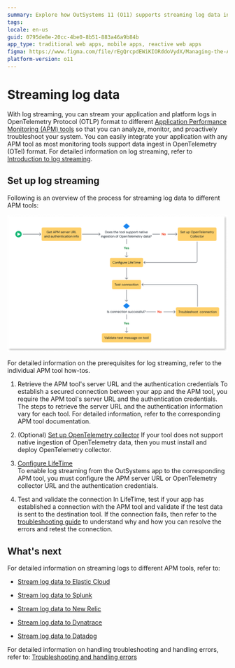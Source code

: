 ```yaml
---
summary: Explore how OutSystems 11 (O11) supports streaming log data in OTLP format to various APM tools for enhanced monitoring and troubleshooting.
tags: 
locale: en-us
guid: 0795de8e-20cc-4be0-8b51-883a46a9b84b
app_type: traditional web apps, mobile apps, reactive web apps
figma: https://www.figma.com/file/rEgQrcpdEWiKIORddoVydX/Managing-the-Applications-Lifecycle?type=design&node-id=3139%3A1159&mode=design&t=IIMVc2WTi7UxHv00-1
platform-version: o11
---
```


# Streaming log data

With log streaming, you can stream your application and platform logs in OpenTelemetry Protocol (OTLP) format to different [Application Performance Monitoring (APM) tools](intro.md#supported-application-performance-monitoring-tools) so that you can analyze, monitor, and proactively troubleshoot your system. You can easily integrate your application with any APM tool as most monitoring tools support data ingest in OpenTelemetry (OTel) format. For detailed information on log streaming, refer to [Introduction to log streaming](intro.md).

## Set up log streaming

Following is an overview of the process for streaming log data to different APM tools:

![Diagram illustrating the process flow for streaming log data to APM tools](images/log-streaming-process-flow-diag.png "Log Streaming Process Flow Diagram")

<div class="info" markdown="1">

For detailed information on the prerequisites for log streaming, refer to the individual APM tool how-tos.

</div>

1. Retrieve the APM tool's server URL and the authentication credentials
To establish a secured connection between your app and the APM tool, you require the APM tool's server URL and the authentication credentials. The steps to retrieve the server URL and the authentication information vary for each tool. For detailed information, refer to the corresponding APM tool documentation.

2. (Optional) [Set up OpenTelemetry collector](configure-collector.md)
If your tool does not support native ingestion of OpenTelemetry data, then you must install and deploy OpenTelemetry collector.

3. [Configure LifeTime](lifetime-streaming.md)  
To enable log streaming from the OutSystems app to the corresponding APM tool, you must configure the APM server URL or OpenTelemetry collector URL and the authentication credentials.  

4. Test and validate the connection
In LifeTime, test if your app has established a connection with the APM tool and validate if the test data is sent to the destination tool.  If the connection fails, then refer to the [troubleshooting guide](https://success.outsystems.com/support/errors/log_streaming_errors/) to understand why and how you can resolve the errors and retest the connection.

## What's next

For detailed information on streaming logs to different APM tools, refer to:

* [Stream log data to Elastic Cloud](elastic.md)

* [Stream log data to Splunk](splunk.md)

* [Stream log data to New Relic](new-relic.md)

* [Stream log data to Dynatrace](dynatrace.md)

* [Stream log data to Datadog](datadog.md)

For detailed information on handling troubleshooting and handling errors, refer to:
[Troubleshooting and handling errors](https://success.outsystems.com/support/errors/log_streaming_errors/)
